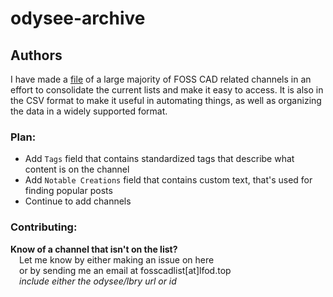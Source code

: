 # odysee-archive

## Authors

I have made a [file](authors/authors.csv) of a large majority of FOSS CAD related channels in an effort to consolidate the current lists and make it easy to access. It is also in the CSV format to make it useful in automating things, as well as organizing the data in a widely supported format.

### Plan:

- Add `Tags` field that contains standardized tags that describe what content is on the channel
- Add `Notable Creations` field that contains custom text, that's used for finding popular posts
- Continue to add channels

### Contributing:

**Know of a channel that isn't on the list?** <br>
&emsp;Let me know by either making an issue on here <br>
&emsp;or by sending me an email at fosscadlist[at]lfod.top<br>
&emsp;*include either the odysee/lbry url or id*
  
